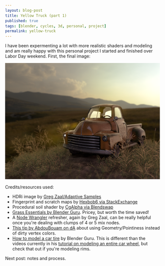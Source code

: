 ```yaml
---
layout: blog-post
title: Yellow Truck (part 1)
published: true
tags: [blender, cycles, 3d, personal, project]
permalink: yellow-truck
---
```

I have been expermenting a lot with more realistic shaders and modeling and am really happy with this personal project I started and finished over Labor Day weekend. First, the final image:

![Yellow Truck by Crista Alejandre](/images/blog/yellow-truck-1.png)

Credits/resources used: 

* HDRi image by [Greg Zaal/Adaptive Samples](http://adaptivesamples.com/)
* Fingerprint and scratch maps by [Hexbob6 via StackExchange](http://blender.stackexchange.com/questions/32494/how-to-make-dirty-looking-object)
* Procedural soil shader by [CgAlpha via Blendswap](http://www.blendswap.com/blends/view/80873)
* [Grass Essentials by Blender Guru](http://www.blenderguru.com/product/grass-essentials/). Pricey, but worth the time saved!
* A [Node Wrangler](http://gregzaal.github.io/node-wrangler/) refresher, again by Greg Zaal, can be really helpful once you're dealing with clumps of 4 or 5 mix nodes.
* [This tip by AbdouBouam on dA](http://abdoubouam.deviantart.com/journal/pointiness-a-new-feature-in-blender-513224435) about using Geometry/Pointiness instead of dirty vertex colors.
* [How to model a car tire](https://www.youtube.com/watch?v=WhmRn-tYtxE) by Blender Guru. This is different than the videos currently in his [tutorial on modeling an entire car wheel](http://www.blenderguru.com/tutorials/how-to-make-a-car-wheel/), but check that out if you're modeling rims.

Next post: notes and process. 


